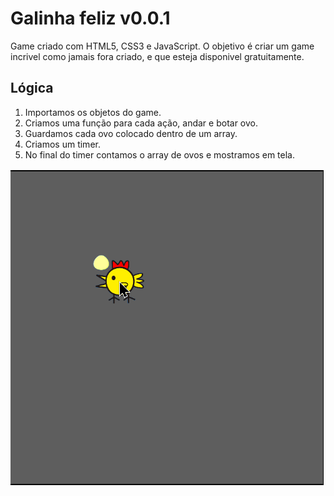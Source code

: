 # Galinha feliz v0.0.1

Game criado com HTML5, CSS3 e JavaScript.
O objetivo é criar um game incrivel como jamais fora criado, e que esteja disponivel gratuitamente.

## Lógica
1. Importamos os objetos do game.
2. Criamos uma função para cada ação, andar e botar ovo.
4. Guardamos cada ovo colocado dentro de um array.
5. Criamos um timer.
6. No final do  timer contamos o array de ovos e mostramos em tela.


![Galinha Feliz](./assets/game.png "Galinha feliz")
